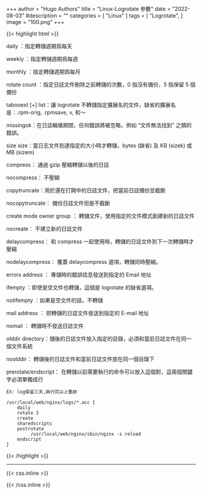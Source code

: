 +++
author = "Hugo Authors"
title = "Linux-Logrotate 參數"
date = "2022-08-03"
#description = ""
categories = [
    "Linux"
]
tags = [
    "Logrotate",
]
image = "100.png"
+++

{{< highlight html >}}

daily ：指定轉儲週期爲每天

weekly ：指定轉儲週期爲每週

monthly ：指定轉儲週期爲每月

rotate count ：指定日誌文件刪除之前轉儲的次數，0 指沒有備份，5 指保留 5 個備份

tabooext [+] list：讓 logrotate 不轉儲指定擴展名的文件，缺省的擴展名是：.rpm-orig, .rpmsave, v, 和～

missingok：在日誌輪循期間，任何錯誤將被忽略，例如 “文件無法找到” 之類的錯誤。

size size：當日志文件到達指定的大小時才轉儲，bytes (缺省) 及 KB (sizek) 或 MB (sizem)

compress： 通過 gzip 壓縮轉儲以後的日誌

nocompress： 不壓縮

copytruncate：用於還在打開中的日誌文件，把當前日誌備份並截斷

nocopytruncate： 備份日誌文件但是不截斷

create mode owner group ： 轉儲文件，使用指定的文件模式創建新的日誌文件

nocreate： 不建立新的日誌文件

delaycompress： 和 compress 一起使用時，轉儲的日誌文件到下一次轉儲時才壓縮

nodelaycompress： 覆蓋 delaycompress 選項，轉儲同時壓縮。

errors address ： 專儲時的錯誤信息發送到指定的 Email 地址

ifempty ：即使是空文件也轉儲，這個是 logrotate 的缺省選項。

notifempty ：如果是空文件的話，不轉儲

mail address ： 把轉儲的日誌文件發送到指定的 E-mail 地址

nomail ： 轉儲時不發送日誌文件

olddir directory：儲後的日誌文件放入指定的目錄，必須和當前日誌文件在同一個文件系統

noolddir： 轉儲後的日誌文件和當前日誌文件放在同一個目錄下

prerotate/endscript： 在轉儲以前需要執行的命令可以放入這個對，這兩個關鍵字必須單獨成行

    EX: log保留三天,執行完以上重啟
    
    /usr/local/web/nginx/logs/*.acc {
        daily
        rotate 3
        create
        sharedscripts
        postrotate
             /usr/local/web/nginx/sbin/nginx -s reload
        endscript
    }


{{< /highlight >}}

***

{{< css.inline >}}
<style>
.emojify {
	font-family: Apple Color Emoji, Segoe UI Emoji, NotoColorEmoji, Segoe UI Symbol, Android Emoji, EmojiSymbols;
	font-size: 2rem;
	vertical-align: middle;
}
@media screen and (max-width:650px) {
  .nowrap {
    display: block;
    margin: 25px 0;
  }
}
</style>
{{< /css.inline >}}
